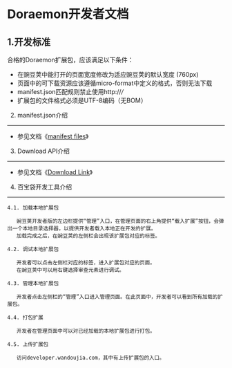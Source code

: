 Doraemon开发者文档
================
1.开发标准
----------
合格的Doraemon扩展包，应该满足以下条件：

- 在豌豆荚中能打开的页面宽度修改为适应豌豆荚的默认宽度 (760px)
- 页面中的可下载资源应该遵循micro-format中定义的格式，否则无法下载
- manifest.json匹配规则禁止使用http://*/*
- 扩展包的文件格式必须是UTF-8编码（无BOM）

2. manifest.json介绍
-------

* 参见文档《[manifest files]》

3. Download API介绍
-------

* 参见文档《[Download Link]》

4. 百宝袋开发工具介绍
-------

    4.1. 加载本地扩展包

       豌豆荚开发者版的左边栏提供“管理”入口，在管理页面的右上角提供“载入扩展”按钮，会弹出一个本地目录选择器，以提供开发者载入本地正在开发的扩展。
       加载完成之后，在豌豆荚的左侧栏会出现该扩展包对应的标签。

    4.2. 调试本地扩展包

       开发者可以点击左侧栏对应的标签，进入扩展包对应的页面。
       在豌豆荚中可以用右键选择审查元素进行调试。

    4.3. 管理本地扩展包

       开发者点击左侧栏的“管理”入口进入管理页面。在此页面中，开发者可以看到所有加载的扩展包。

    4.4. 打包扩展

       开发者在管理页面中可以对已经加载的本地扩展包进行打包。

    4.5. 上传扩展包

       访问developer.wandoujia.com，其中有上传扩展包的入口。

  [manifest files]: https://github.com/wandoulabs/developer-documents/blob/master/Doraemon/Manifest%20Files.md
  [Download Link]: https://github.com/wandoulabs/developer-documents/blob/master/Doraemon/Download%20Link.md